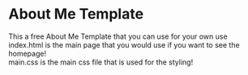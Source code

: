 # About Me Template
This a free About Me Template that you can use for your own use
</br>
index.html is the main page that you would use if you want to see the homepage!
</br>
main.css is the main css file that is used for the styling!
